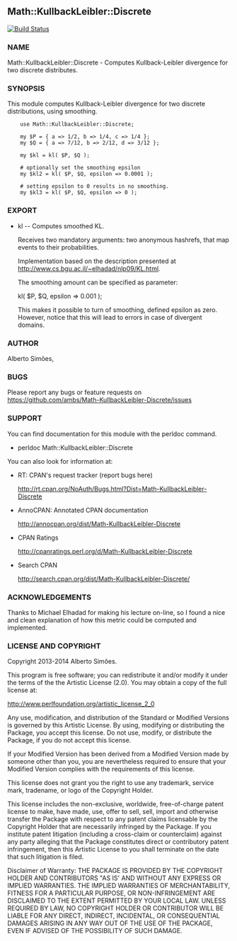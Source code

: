 ## Math::KullbackLeibler::Discrete

[![Build Status](https://travis-ci.org/ambs/Math-KullbackLeibler-Discrete.png?branch=master)](https://travis-ci.org/ambs/Math-KullbackLeibler-Discrete)

### NAME

Math::KullbackLeibler::Discrete - Computes Kullback-Leibler divergence
for two discrete distributes.

### SYNOPSIS

This module computes Kullback-Leibler divergence for two discrete
distributions, using smoothing.

        use Math::KullbackLeibler::Discrete;

        my $P = { a => 1/2, b => 1/4, c => 1/4 };
        my $Q = { a => 7/12, b => 2/12, d => 3/12 };

        my $kl = kl( $P, $Q );

        # optionally set the smoothing epsilon
        my $kl2 = kl( $P, $Q, epsilon => 0.0001 );

        # setting epsilon to 0 results in no smoothing.
        my $kl3 = kl( $P, $Q, epsilon => 0 );

### EXPORT

   * kl -- Computes smoothed KL.

     Receives two mandatory arguments: two anonymous hashrefs, that
     map events to their probabilities.

     Implementation based on the description presented at
     <http://www.cs.bgu.ac.il/~elhadad/nlp09/KL.html>.

     The smoothing amount can be specified as parameter:

       kl( $P, $Q, epsilon => 0.001 );

     This makes it possible to turn of smoothing, defined epsilon as zero.
     However, notice that this will lead to errors in case of divergent
     domains.

### AUTHOR

Alberto Simões, <ambs at cpan.org>

### BUGS

Please report any bugs or feature requests on
https://github.com/ambs/Math-KullbackLeibler-Discrete/issues

### SUPPORT

You can find documentation for this module with the perldoc command.

   * perldoc Math::KullbackLeibler::Discrete

You can also look for information at:

   * RT: CPAN's request tracker (report bugs here)

     <http://rt.cpan.org/NoAuth/Bugs.html?Dist=Math-KullbackLeibler-Discrete>

   * AnnoCPAN: Annotated CPAN documentation

     <http://annocpan.org/dist/Math-KullbackLeibler-Discrete>

   * CPAN Ratings

     <http://cpanratings.perl.org/d/Math-KullbackLeibler-Discrete>

   * Search CPAN

     <http://search.cpan.org/dist/Math-KullbackLeibler-Discrete/>

### ACKNOWLEDGEMENTS

Thanks to Michael Elhadad for making his lecture on-line, so I found a
nice and clean explanation of how this metric could be computed and
implemented.

### LICENSE AND COPYRIGHT

Copyright 2013-2014 Alberto Simões.

This program is free software; you can redistribute it and/or modify
it under the terms of the the Artistic License (2.0). You may obtain a
copy of the full license at:

<http://www.perlfoundation.org/artistic_license_2_0>

Any use, modification, and distribution of the Standard or Modified
Versions is governed by this Artistic License. By using, modifying or
distributing the Package, you accept this license. Do not use, modify,
or distribute the Package, if you do not accept this license.

If your Modified Version has been derived from a Modified Version made
by someone other than you, you are nevertheless required to ensure
that your Modified Version complies with the requirements of this
license.

This license does not grant you the right to use any trademark,
service mark, tradename, or logo of the Copyright Holder.

This license includes the non-exclusive, worldwide, free-of-charge
patent license to make, have made, use, offer to sell, sell, import
and otherwise transfer the Package with respect to any patent claims
licensable by the Copyright Holder that are necessarily infringed by
the Package. If you institute patent litigation (including a
cross-claim or counterclaim) against any party alleging that the
Package constitutes direct or contributory patent infringement, then
this Artistic License to you shall terminate on the date that such
litigation is filed.

Disclaimer of Warranty: THE PACKAGE IS PROVIDED BY THE COPYRIGHT
HOLDER AND CONTRIBUTORS "AS IS' AND WITHOUT ANY EXPRESS OR IMPLIED
WARRANTIES.  THE IMPLIED WARRANTIES OF MERCHANTABILITY, FITNESS FOR A
PARTICULAR PURPOSE, OR NON-INFRINGEMENT ARE DISCLAIMED TO THE EXTENT
PERMITTED BY YOUR LOCAL LAW. UNLESS REQUIRED BY LAW, NO COPYRIGHT
HOLDER OR CONTRIBUTOR WILL BE LIABLE FOR ANY DIRECT, INDIRECT,
INCIDENTAL, OR CONSEQUENTIAL DAMAGES ARISING IN ANY WAY OUT OF THE USE
OF THE PACKAGE, EVEN IF ADVISED OF THE POSSIBILITY OF SUCH DAMAGE.

